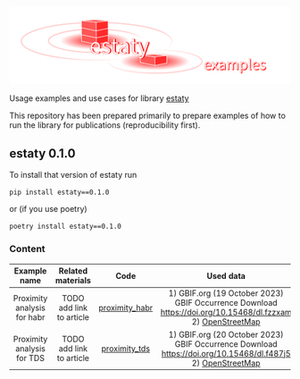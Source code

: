 <img src="./docs/media/examples_logo.png" width="750"/>

Usage examples and use cases for library [estaty](https://github.com/red5ai/estaty)

This repository has been prepared primarily to prepare examples of how to run the library for publications (reproducibility first). 

## estaty 0.1.0

To install that version of estaty run

```
pip install estaty==0.1.0
```

or (if you use poetry)

```
poetry install estaty==0.1.0
```

### Content 

|      **Example name**       |  **Related materials**   |                   **Code**                    |                                                                     **Used data**                                                                    |
|:---------------------------:|:------------------------:|:---------------------------------------------:|:----------------------------------------------------------------------------------------------------------------------------------------------------:|
| Proximity analysis for habr | TODO add link to article | [proximity_habr](./release_01/proximity_habr) |  1) GBIF.org (19 October 2023) GBIF Occurrence Download  https://doi.org/10.15468/dl.fzzxam <br/>2) [OpenStreetMap](https://www.openstreetmap.org/)  |
| Proximity analysis for TDS  | TODO add link to article | [proximity_tds](./release_01/proximity_tds)  | 1) GBIF.org (20 October 2023) GBIF Occurrence Download https://doi.org/10.15468/dl.f487j5 <br/>2) [OpenStreetMap](https://www.openstreetmap.org/)     |
